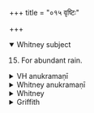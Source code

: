 +++
title = "०१५ वृष्टिः"

+++
<details open><summary>Whitney subject</summary>

15. For abundant rain.
</details>

<details><summary>VH anukramaṇī</summary>

वृष्टिः।  
१-१६ अथर्वा। १ दिशः, २-३ वीरुधः, ४ मरुत्पर्जन्यौ, ५-१० मरुतः आपः, ११ प्रजापतिः, स्तनयित्नुः, १२ वरुणः, १३-१५ मण्डूकाः पितरश्च, १६ वातः। त्रिष्टुप्, १-२, ५ विराड् जगति, ४ विराट् पुरस्ताद्बृहती, ७, १३ अनुष्टुप्, ९ पथ्यापङ्क्तिः, १० भुरिक्, १२ पञ्चपदानुष्टुब्गर्भा भुरिक्, १५ शंकुमत्यनुष्टुप्।
</details>

<details><summary>Whitney anukramaṇī</summary>

[Atharvan.—ṣoḍaśarcam. marutparjanyadevatyam. trāiṣṭubham: 1, 2, 5. virāḍjagatī; 4. virāṭpurastādbṛhatī; 7, [8,] 13, [14,] anuṣṭubh; 9. pathyāpan̄kti; 10. bhurij; 12. 5-p. anuṣṭubgarbhā bhurij; 15. śan̄kumaty anuṣṭubh.]
</details>

<details><summary>Whitney</summary>

### Comment
Found (except vss. 2 and 15) in Pāipp. v. (in the verse-order 1, 3, 6, 5, 4, 7, 9, 10, 8, 11-14, 16). This hymn and vii. 18 appear to be called mārutāni in Kāuś. (26. 24: see note to this rule); they are specified as used together in a rite for procuring rain (41. 1 ff.); also in expiation of the portent of upatārakās 'inundations' (103. 3); further, vss. 10 and 11, with oblations respectively to Agni and Prajāpati, in expiation of the portent of obscuration of the seven seers (127. 8, 9). In Vāit. (8. 9) vs. 6 appears in the preparations of the cāturmāsya sacrifice. And the comm. quotes vs. 11 as employed by the Nakṣ. K. (18) in a mahāśanti called prājāpatī.


### Translations
Translated: Bühler, Orient und Occident, i. 219; Griffith, 1.150; Weber, xviii. 58.—See also Weber's references to Ludwig and Zimmer. Cf. introduction to iii. 13.
</details>

<details><summary>Griffith</summary>

A charm to hasten the coming of the rains
</details>

